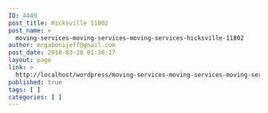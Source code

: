```yaml
---
ID: 4449
post_title: Hicksville 11802
post_name: >
  moving-services-moving-services-moving-services-hicksville-11802
author: mrgabonijeff@gmail.com
post_date: 2018-03-28 01:38:17
layout: page
link: >
  http://localhost/wordpress/moving-services-moving-services-moving-services-hicksville-11802/
published: true
tags: [ ]
categories: [ ]
---
```

